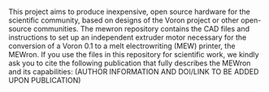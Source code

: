 This project aims to produce inexpensive, open source hardware for the scientific community, based on designs of the Voron project or other open-source communities.
The mewron repository contains the CAD files and instructions to set up an independent extruder motor necessary for the conversion of a Voron 0.1 to a melt electrowriting (MEW) printer, the MEWron.
If you use the files in this repository for scientific work, we kindly ask you to cite the following publication that fully describes the MEWron and its capabilities:
(AUTHOR INFORMATION AND DOI/LINK TO BE ADDED UPON PUBLICATION)
